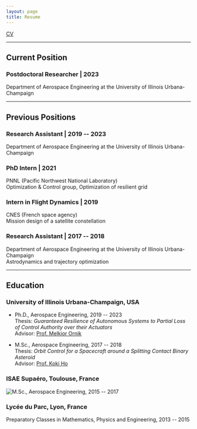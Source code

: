 ```yaml
---
layout: page
title: Resume
---
```



[CV](/assets/CV.pdf)

---

## Current Position

### Postdoctoral Researcher | 2023
Department of Aerospace Engineering at the University of Illinois Urbana-Champaign

---

## Previous Positions

### Research Assistant | 2019 -- 2023

Department of Aerospace Engineering at the University of Illinois Urbana-Champaign


### PhD Intern | 2021
PNNL (Pacific Northwest National Laboratory) <br>
Optimization & Control group, Optimization of resilient grid 

### Intern in Flight Dynamics | 2019
CNES (French space agency) <br>
Mission design of a satellite constellation

### Research Assistant | 2017 -- 2018
Department of Aerospace Engineering at the University of Illinois Urbana-Champaign <br>
Astrodynamics and trajectory optimization


---

## Education

### University of Illinois Urbana-Champaign, USA
- Ph.D., Aerospace Engineering, 2019 -- 2023 <br>
  Thesis: *Guaranteed Resilience of Autonomous Systems to Partial Loss of Control Authority over their Actuators* <br>
  Advisor: [Prof. Melkior Ornik](https://mornik.web.illinois.edu/)

- M.Sc., Aerospace Engineering, 2017 -- 2018 <br>
  Thesis: *Orbit Control for a Spacecraft around a Splitting Contact Binary Asteroid* <br>
  Advisor: [Prof. Koki Ho](https://ae.gatech.edu/directory/person/koki-ho)


### ISAE Supaéro, Toulouse, France 
<img style="float: left;" src="{{ site.baseurl }}/assets/SUPAERO.png">
M.Sc., Aerospace Engineering, 2015 -- 2017

### Lycée du Parc, Lyon, France 
Preparatory Classes in Mathematics, Physics and Engineering, 2013 -- 2015
